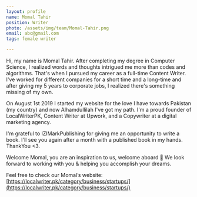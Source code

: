 ```yaml
---
layout: profile
name: Momal Tahir
position: Writer
photo: /assets/img/team/Momal-Tahir.png
email: abc@gmail.com
tags: female writer

---
```

Hi, my name is Momal Tahir. After completing my degree in Computer Science, I realized words and thoughts intrigued me more than codes and algorithms. That's when I pursued my career as a full-time Content Writer. I've worked for different companies for a short time and a long-time and after giving my 5 years to corporate jobs, I realized there's something missing of my own.

On August 1st 2019 I started my website for the love I have towards Pakistan (my country) and now Alhamdullilah I've got my path. I'm a proud founder of LocalWriterPK, Content Writer at Upwork, and a Copywriter at a digital marketing agency.

I'm grateful to IZIMarkPublishing for giving me an opportunity to write a book. I'll see you again after a month with a published book in my hands. ThankYou <3.

Welcome Momal, you are an inspiration to us, welcome aboard 🎉 We look forward to working with you & helping you accomplish your dreams.

Feel free to check our Momal’s website: [https://localwriter.pk/category/business/startups/](https://localwriter.pk/category/business/startups/)
